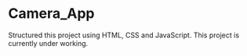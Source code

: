 # Camera_App
Structured this project using HTML, CSS and JavaScript.
This project is currently under working.
